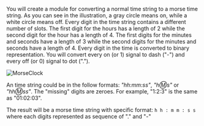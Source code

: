 You will create a module for converting a normal time string to a morse time string.
As you can see in the illustration, a gray circle means on, while a white circle means off.
Every digit in the time string contains a different number of slots.
The first digit for the hours has a length of 2 while the second digit for the hour has a length of 4.
The first digits for the minutes and seconds have a length of 3 while the second digits for the minutes and
seconds have a length of 4.
Every digit in the time is converted to binary representation.
You will convert every on (or 1) signal to dash ("-") and every off (or 0) signal to dot (".").

![MorseClock](morse_clock.svg)

An time string could be in the follow formats: _"hh:mm:ss"_, _"h:m:s"_ or _"hh:m:ss"_.
The "missing" digits are zeroes. For example, "1:2:3" is the same as "01:02:03".

The result will be a morse time string with specific format:
`h h : m m : s s`
where each digits represented as sequence of "." and "-"
